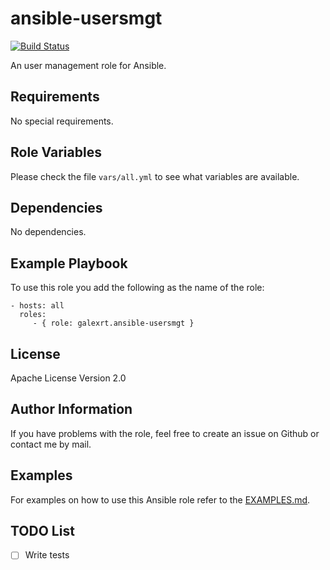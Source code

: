 ansible-usersmgt
=========

[![Build Status](https://travis-ci.org/galexrt/ansible-usersmgt.svg?branch=master)](https://travis-ci.org/galexrt/ansible-usersmgt)

An user management role for Ansible.

Requirements
------------

No special requirements.

Role Variables
--------------

Please check the file `vars/all.yml` to see what variables are available.

Dependencies
------------

No dependencies.

Example Playbook
----------------

To use this role you add the following as the name of the role:

    - hosts: all
      roles:
         - { role: galexrt.ansible-usersmgt }

License
-------

Apache License Version 2.0

Author Information
------------------

If you have problems with the role, feel free to create an issue on Github or contact me by mail.

Examples
--------
For examples on how to use this Ansible role refer to the [EXAMPLES.md](EXAMPLES.md).

TODO List
--------
- [ ] Write tests
